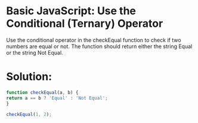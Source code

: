 # Basic JavaScript: Use the Conditional (Ternary) Operator
Use the conditional operator in the checkEqual function to check if two numbers are equal or not. The function should return either the string Equal or the string Not Equal.

# Solution:
```javascript
function checkEqual(a, b) {
return a == b ? 'Equal' : 'Not Equal';
}

checkEqual(1, 2);
```
